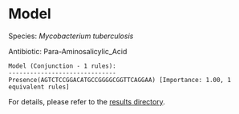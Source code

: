 
# Model

Species: *Mycobacterium tuberculosis*

Antibiotic: Para-Aminosalicylic_Acid

```
Model (Conjunction - 1 rules):
------------------------------
Presence(AGTCTCCGGACATGCCGGGGCGGTTCAGGAA) [Importance: 1.00, 1 equivalent rules]

```

For details, please refer to the [results directory](../../../../../results/scm_b/mycobacterium%20tuberculosis/para-aminosalicylic_acid/repeat_7/).

